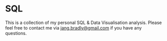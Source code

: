 # SQL
This is a collection of my personal SQL & Data Visualisation analysis. Please feel free to contact me via jang.bradly@gmail.com if you have any questions. 
